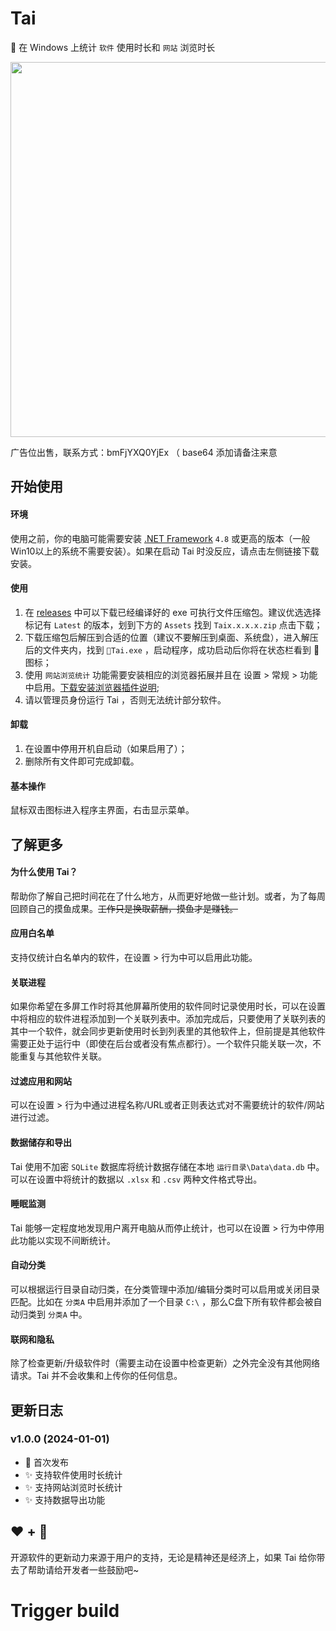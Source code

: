 # Tai
👻 在 Windows 上统计 `软件` 使用时长和 `网站` 浏览时长

<img src="index.jpg" width=600 />

广告位出售，联系方式：bmFjYXQ0YjEx （ base64 添加请备注来意

## 开始使用

#### 环境

使用之前，你的电脑可能需要安装 [.NET Framework](https://dotnet.microsoft.com/en-us/download/dotnet-framework) `4.8` 或更高的版本（一般Win10以上的系统不需要安装）。如果在启动 Tai 时没反应，请点击左侧链接下载安装。

#### 使用

1. 在 [releases](https://github.com/Planshit/Tai/releases) 中可以下载已经编译好的 exe 可执行文件压缩包。建议优选选择标记有 `Latest` 的版本，划到下方的 `Assets` 找到 `Taix.x.x.x.zip` 点击下载；
2. 下载压缩包后解压到合适的位置（建议不要解压到桌面、系统盘），进入解压后的文件夹内，找到 `👻Tai.exe` ，启动程序，成功启动后你将在状态栏看到 👻 图标；
3. 使用 `网站浏览统计` 功能需要安装相应的浏览器拓展并且在 设置 > 常规 > 功能中启用。[下载安装浏览器插件说明](https://github.com/Planshit/Tai/discussions/279);
4. 请以管理员身份运行 Tai ，否则无法统计部分软件。

#### 卸载

1. 在设置中停用开机自启动（如果启用了）；
2. 删除所有文件即可完成卸载。

#### 基本操作

鼠标双击图标进入程序主界面，右击显示菜单。

## 了解更多

#### 为什么使用 Tai？

帮助你了解自己把时间花在了什么地方，从而更好地做一些计划。或者，为了每周回顾自己的摸鱼成果。~~工作只是换取薪酬，摸鱼才是赚钱。~~

#### 应用白名单

支持仅统计白名单内的软件，在设置 > 行为中可以启用此功能。

#### 关联进程

如果你希望在多屏工作时将其他屏幕所使用的软件同时记录使用时长，可以在设置中将相应的软件进程添加到一个关联列表中。添加完成后，只要使用了关联列表的其中一个软件，就会同步更新使用时长到列表里的其他软件上，但前提是其他软件需要正处于运行中（即使在后台或者没有焦点都行）。一个软件只能关联一次，不能重复与其他软件关联。

#### 过滤应用和网站

可以在设置 > 行为中通过进程名称/URL或者正则表达式对不需要统计的软件/网站进行过滤。

#### 数据储存和导出

Tai 使用不加密 `SQLite` 数据库将统计数据存储在本地 `运行目录\Data\data.db` 中。可以在设置中将统计的数据以 `.xlsx` 和 `.csv` 两种文件格式导出。

#### 睡眠监测

Tai 能够一定程度地发现用户离开电脑从而停止统计，也可以在设置 > 行为中停用此功能以实现不间断统计。

#### 自动分类

可以根据运行目录自动归类，在分类管理中添加/编辑分类时可以启用或关闭目录匹配。比如在 `分类A` 中启用并添加了一个目录 `C:\` ，那么C盘下所有软件都会被自动归类到 `分类A` 中。

#### 联网和隐私

除了检查更新/升级软件时（需要主动在设置中检查更新）之外完全没有其他网络请求。Tai 并不会收集和上传你的任何信息。

## 更新日志

### v1.0.0 (2024-01-01)
- 🎉 首次发布
- ✨ 支持软件使用时长统计
- ✨ 支持网站浏览时长统计
- ✨ 支持数据导出功能

##  ❤️ + 👻

开源软件的更新动力来源于用户的支持，无论是精神还是经济上，如果 Tai 给你带去了帮助请给开发者一些鼓励吧~
# Trigger build
